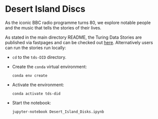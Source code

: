 # Desert Island Discs
As the iconic BBC radio programme turns 80, we explore notable people and the music that tells the stories of their lives.

As stated in the main directory README, the Turing Data Stories are published via fastpages and can be checked out [here](https://alan-turing-institute.github.io/TuringDataStories-fastpages/).
Alternatively users can run the stories run locally:

- `cd` to the `tds-DID` directory.

- Create the `conda` virtual environment:
  ```
  conda env create
  ```

- Activate the environment:
  ```
  conda activate tds-did
  ```

- Start the notebook:
  ```
  jupyter-notebook Desert_Island_Disks.ipynb
  ```
